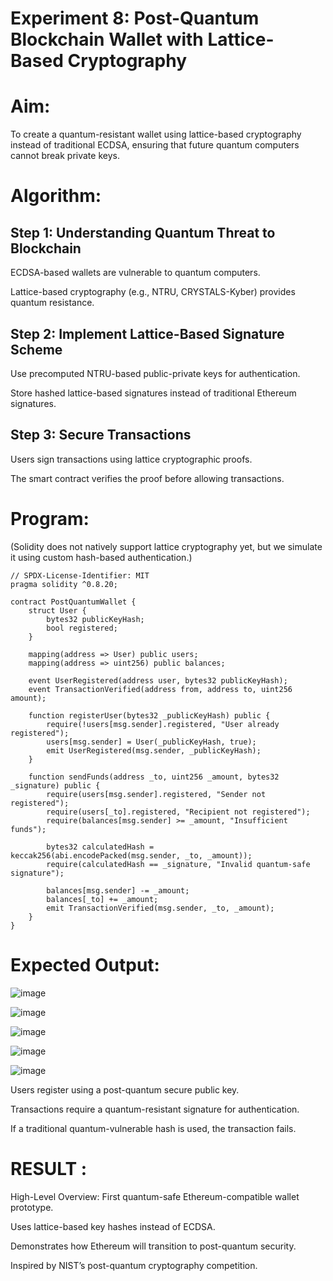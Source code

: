 # Experiment 8: Post-Quantum Blockchain Wallet with Lattice-Based Cryptography
# Aim:
To create a quantum-resistant wallet using lattice-based cryptography instead of traditional ECDSA, ensuring that future quantum computers cannot break private keys.

# Algorithm:
## Step 1: Understanding Quantum Threat to Blockchain
ECDSA-based wallets are vulnerable to quantum computers.


Lattice-based cryptography (e.g., NTRU, CRYSTALS-Kyber) provides quantum resistance.


## Step 2: Implement Lattice-Based Signature Scheme
Use precomputed NTRU-based public-private keys for authentication.


Store hashed lattice-based signatures instead of traditional Ethereum signatures.


## Step 3: Secure Transactions
Users sign transactions using lattice cryptographic proofs.


The smart contract verifies the proof before allowing transactions.



# Program:

(Solidity does not natively support lattice cryptography yet, but we simulate it using custom hash-based authentication.)
```
// SPDX-License-Identifier: MIT
pragma solidity ^0.8.20;

contract PostQuantumWallet {
    struct User {
        bytes32 publicKeyHash;
        bool registered;
    }

    mapping(address => User) public users;
    mapping(address => uint256) public balances;

    event UserRegistered(address user, bytes32 publicKeyHash);
    event TransactionVerified(address from, address to, uint256 amount);

    function registerUser(bytes32 _publicKeyHash) public {
        require(!users[msg.sender].registered, "User already registered");
        users[msg.sender] = User(_publicKeyHash, true);
        emit UserRegistered(msg.sender, _publicKeyHash);
    }

    function sendFunds(address _to, uint256 _amount, bytes32 _signature) public {
        require(users[msg.sender].registered, "Sender not registered");
        require(users[_to].registered, "Recipient not registered");
        require(balances[msg.sender] >= _amount, "Insufficient funds");

        bytes32 calculatedHash = keccak256(abi.encodePacked(msg.sender, _to, _amount));
        require(calculatedHash == _signature, "Invalid quantum-safe signature");

        balances[msg.sender] -= _amount;
        balances[_to] += _amount;
        emit TransactionVerified(msg.sender, _to, _amount);
    }
}
```

# Expected Output:

![image](https://github.com/user-attachments/assets/09eb85c6-d126-4bb9-8cb2-f0e24e95494d)

![image](https://github.com/user-attachments/assets/8e066d42-1236-42a6-8cc0-48818d411316)


![image](https://github.com/user-attachments/assets/3a2e25cb-8d49-4920-9910-617a21153cc2)

![image](https://github.com/user-attachments/assets/0a6d055a-ee03-41b3-947c-5a53fda77fb3)

![image](https://github.com/user-attachments/assets/c309f93d-3ee3-43fa-9eb4-10b5b9cdc377)



Users register using a post-quantum secure public key.


Transactions require a quantum-resistant signature for authentication.


If a traditional quantum-vulnerable hash is used, the transaction fails.


# RESULT : 
High-Level Overview:
First quantum-safe Ethereum-compatible wallet prototype.


Uses lattice-based key hashes instead of ECDSA.


Demonstrates how Ethereum will transition to post-quantum security.


Inspired by NIST’s post-quantum cryptography competition.

